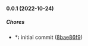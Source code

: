 #### 0.0.1 (2022-10-24)

##### Chores

* ***:**  initial commit ([8bae86f9](https://github.com/sonasolanki/pitch-ui/commit/8bae86f9f100f456f5bd5de81c0b889e4912aebe))

